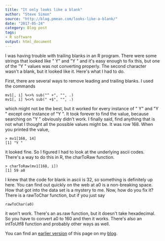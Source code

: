 ```yaml
---
title: "It only looks like a blank"
author: "Steve Simon"
source: "http://blog.pmean.com/looks-like-a-blank/"
date: "2017-05-24"
category: Blog post
tags:
- R software
output: html_document
---
```


I was having trouble with trailing blanks in an R program. There were
some strings that looked like " Y" and "Y " and it's easy enough to fix
this, but one of the "Y " values was not converting properly. The second
character wasn't a blank, but it looked like it. Here's what I had to
do.

<!---More--->

First, there are several ways to remove leading and trailing blanks. I
used the commands

```{}
mv1[, i] %<>% sub("^ +", "", .)
mv1[, i] %<>% sub(" +$", "", .)
```

which might not be the best, but it worked for every instance of " Y"
and "Y " except one instance of "Y ". It took forever to find the value,
because searching on "Y " obviously didn't work. I finally said, find
anything that is not what I thought all the possible values might be. It
was row 168. When you printed the value,

```{}
> mv1[168, 14]
[1] "Y "
```

it looked fine. So I figured I had to look at the underlying ascii
codes. There's a way to do this in R, the charToRaw function.

```{}
> charToRaw(mv1[168, i])
[1] 59 a0
```

I knew that the code for blank in ascii is 32, so something is
definitely up here. You can find out quickly on the web at a0 is a
non-breaking space. How that got into the data set is a mystery to me.
Now, how do you fix it? There is a rawToChar function, but if you just
say

```{}
rawToChar(a0)
```

it won't work. There's an as.raw function, but it doesn't take
hexadecimal. So you have to convert a0 to 160 and then it works. There's
also an intToUtf8 function and probably other ways as well.

You can find an [earlier version][sim1] of this page on my [blog][sim2].

[sim1]: http://blog.pmean.com/looks-like-a-blank/
[sim2]: http://blog.pmean.com
